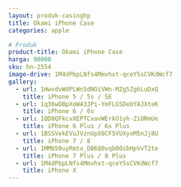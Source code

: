 ```yaml
---
layout: produk-casinghp
title: Okami iPhone Case
categories: apple

# Produk
product-title: Okami iPhone Case
harga: 90000
sku: hn-2554
image-drive: 1M4dPbpLNfs4Mmvhxt-qceY5sCVKdWcf7
gallery:
  - url: 1HwvdvWdPLWn5dNOiVWn-MZg5Zg6LuDxQ
    title: iPhone 5 / 5s / SE
  - url: 1q36wDBpXoW43JPi-YmFLGSDebYAJXteK
    title: iPhone 6 / 6s
  - url: 1QD8QFkcvXEPTCxavWErkO1yh-ZiORmUe
    title: iPhone 6 Plus / 6s Plus
  - url: 1BSSVekEVuJVznUpX8CF5YUXyxM5nJj8U
    title: iPhone 7 / 8
  - url: 1MMb50uyRmto_DB6Q0vqb0OibHpVvT2te
    title: iPhone 7 Plus / 8 Plus
  - url: 1M4dPbpLNfs4Mmvhxt-qceY5sCVKdWcf7
    title: iPhone X
---
```

